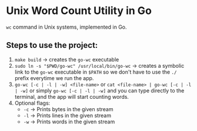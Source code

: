 # Unix Word Count Utility in Go

`wc` command in Unix systems, implemented in Go.

## Steps to use the project:

1. `make build` &rarr; creates the `go-wc` executable
2. `sudo ln -s "$PWD/go-wc" /usr/local/bin/go-wc` &rarr; creates a symbolic link to the `go-wc` executable in `$PATH` so we don't have to use the `./` prefix everytime we run the app.
3. `go-wc [-c | -l | -w] <file-name>` or `cat <file-name> | go-wc [-c | -l | -w]` or simply `go-wc [-c | -l | -w]` and you can type directly to the terminal, and the app will start counting words.
4. Optional flags:
   * `-c` &rarr; Prints bytes in the given stream
   * `-l` &rarr; Prints lines in the given stream
   * `-w` &rarr; Prints words in the given stream
